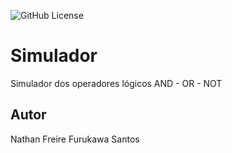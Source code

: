 ![GitHub License](https://img.shields.io/github/license/nathanfreire/Simulador)


# Simulador
Simulador dos operadores lógicos AND - OR - NOT
## Autor
Nathan Freire Furukawa Santos
